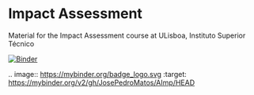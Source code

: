 # Impact Assessment 
Material for the Impact Assessment course at ULisboa, Instituto Superior Técnico

[![Binder](https://mybinder.org/badge_logo.svg)](https://mybinder.org/v2/gh/JosePedroMatos/AImp/HEAD)

.. image:: https://mybinder.org/badge_logo.svg
 :target: https://mybinder.org/v2/gh/JosePedroMatos/AImp/HEAD
